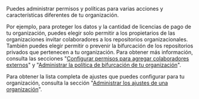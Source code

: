 Puedes administrar permisos y políticas para varias acciones y características diferentes de tu organización.

Por ejemplo, para proteger los datos y la cantidad de licencias de pago de tu organización, puedes elegir solo permitir a los propietarios de las organizaciones invitar colaboradores a los repositorios organizacionales. También puedes elegir permitir o prevenir la bifurcación de los repositorios privados que pertenecen a tu organización. Para obtener más información, consulta las secciones "[Configurar permisos para agregar colaboradores externos](/organizations/managing-organization-settings/setting-permissions-for-adding-outside-collaborators)" y "[Administrar la política de bifurcación de tu organización](/organizations/managing-organization-settings/managing-the-forking-policy-for-your-organization)".

Para obtener la lista completa de ajustes que puedes configurar para tu organización, consulta la sección "[Administrar los ajustes de una organización](/organizations/managing-organization-settings)".

